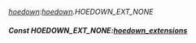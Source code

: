 _[hoedown](../../modules/hoedown/hoedown-module.md):[hoedown](../../modules/hoedown/hoedown-module.md).HOEDOWN\_EXT\_NONE_
##### Const HOEDOWN\_EXT\_NONE:[hoedown_extensions](../../modules/hoedown/hoedown-hoedown_extensions.md)
